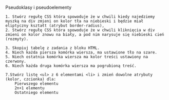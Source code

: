 Pseudoklasy i pseudoelementy

	
	1. Stwórz regułę CSS która spowoduje że w chwili kiedy najedziemy myszką na div zmieni on kolor tła na niebieski i będzie miał eliptyczny kształt (atrybut border-radius),
	2. Stwórz regułę CSS która spowoduje że w chwili kliknięcia w div zmieni on kolor znowu na biały, a pod nim narysuje się niebieski cień (rozmyty).

	3. Skopiuj tabelę z zadania z bloku HTML.
	4. Niech każda piersza komórka wiersza, ma ustawione tło na szare.
	5. Niech ostatnia komórka wiersza ma kolor treści ustawiony na czerwony.
	6. Niech każda druga komórka wiersza ma pogrubioną treść.

	7.Stwórz listę <ul> z 6 elementami <li> i zmień dowolne atrybuty (kolor, czcionka) dla:
		Pierwszego elementu
		2n+1 elementu
		Ostatniego elementu


